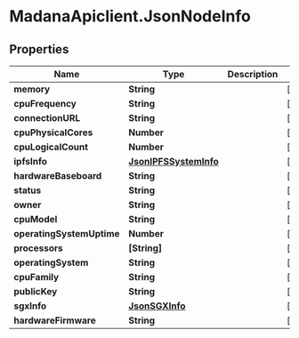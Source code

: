 # MadanaApiclient.JsonNodeInfo

## Properties

Name | Type | Description | Notes
------------ | ------------- | ------------- | -------------
**memory** | **String** |  | [optional] 
**cpuFrequency** | **String** |  | [optional] 
**connectionURL** | **String** |  | [optional] 
**cpuPhysicalCores** | **Number** |  | [optional] 
**cpuLogicalCount** | **Number** |  | [optional] 
**ipfsInfo** | [**JsonIPFSSystemInfo**](JsonIPFSSystemInfo.md) |  | [optional] 
**hardwareBaseboard** | **String** |  | [optional] 
**status** | **String** |  | [optional] 
**owner** | **String** |  | [optional] 
**cpuModel** | **String** |  | [optional] 
**operatingSystemUptime** | **Number** |  | [optional] 
**processors** | **[String]** |  | [optional] 
**operatingSystem** | **String** |  | [optional] 
**cpuFamily** | **String** |  | [optional] 
**publicKey** | **String** |  | [optional] 
**sgxInfo** | [**JsonSGXInfo**](JsonSGXInfo.md) |  | [optional] 
**hardwareFirmware** | **String** |  | [optional] 


